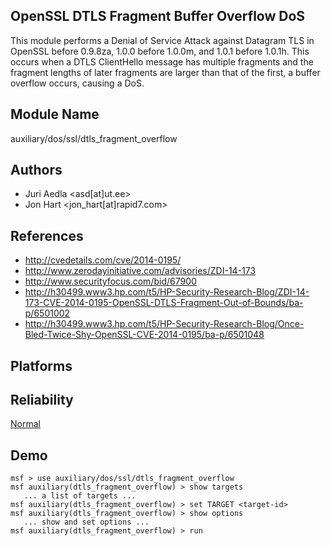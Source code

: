 ## OpenSSL DTLS Fragment Buffer Overflow DoS

This module performs a Denial of Service Attack against 
Datagram TLS in OpenSSL before 0.9.8za, 1.0.0 before 1.0.0m, 
and 1.0.1 before 1.0.1h. This occurs when a DTLS ClientHello 
message has multiple fragments and the fragment lengths of 
later fragments are larger than that of the first, a buffer 
overflow occurs, causing a DoS.


## Module Name
auxiliary/dos/ssl/dtls_fragment_overflow

## Authors
* Juri Aedla <asd[at]ut.ee>
* Jon Hart <jon_hart[at]rapid7.com>


## References
* http://cvedetails.com/cve/2014-0195/
* http://www.zerodayinitiative.com/advisories/ZDI-14-173
* http://www.securityfocus.com/bid/67900
* http://h30499.www3.hp.com/t5/HP-Security-Research-Blog/ZDI-14-173-CVE-2014-0195-OpenSSL-DTLS-Fragment-Out-of-Bounds/ba-p/6501002
* http://h30499.www3.hp.com/t5/HP-Security-Research-Blog/Once-Bled-Twice-Shy-OpenSSL-CVE-2014-0195/ba-p/6501048




## Platforms


## Reliability
[Normal](https://github.com/rapid7/metasploit-framework/wiki/Exploit-Ranking)

## Demo

```
msf > use auxiliary/dos/ssl/dtls_fragment_overflow
msf auxiliary(dtls_fragment_overflow) > show targets
   ... a list of targets ...
msf auxiliary(dtls_fragment_overflow) > set TARGET <target-id>
msf auxiliary(dtls_fragment_overflow) > show options
   ... show and set options ...
msf auxiliary(dtls_fragment_overflow) > run
```
    
    